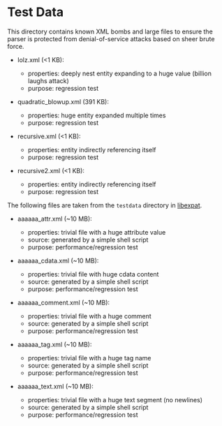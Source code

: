 # Test Data

This directory contains known XML bombs and large files to ensure the parser is
protected from denial-of-service attacks based on sheer brute force.

- lolz.xml (<1 KB):
  - properties: deeply nest entity expanding to a huge value (billion laughs attack)
  - purpose: regression test

- quadratic_blowup.xml (391 KB):
  - properties: huge entity expanded multiple times
  - purpose: regression test

- recursive.xml (<1 KB):
  - properties: entity indirectly referencing itself
  - purpose: regression test

- recursive2.xml (<1 KB):
  - properties: entity indirectly referencing itself
  - purpose: regression test

The following files are taken from the `testdata` directory in
[libexpat](https://github.com/libexpat/libexpat).

- aaaaaa_attr.xml (~10 MB):
  - properties: trivial file with a huge attribute value
  - source: generated by a simple shell script
  - purpose: performance/regression test

- aaaaaa_cdata.xml (~10 MB):
  - properties: trivial file with huge cdata content
  - source: generated by a simple shell script
  - purpose: performance/regression test

- aaaaaa_comment.xml (~10 MB):
  - properties: trivial file with a huge comment
  - source: generated by a simple shell script
  - purpose: performance/regression test

- aaaaaa_tag.xml (~10 MB):
  - properties: trivial file with a huge tag name
  - source: generated by a simple shell script
  - purpose: performance/regression test

- aaaaaa_text.xml (~10 MB):
  - properties: trivial file with a huge text segment (no newlines)
  - source: generated by a simple shell script
  - purpose: performance/regression test
